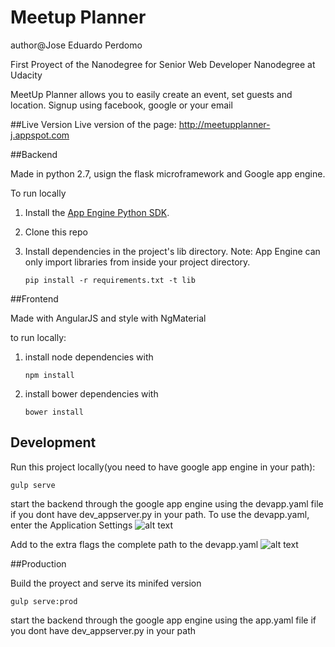 # Meetup Planner
author@Jose Eduardo Perdomo

First Proyect of the Nanodegree for Senior Web Developer Nanodegree at Udacity

MeetUp Planner allows you to easily create an event, set guests and location.
Signup using facebook, google or your email

##Live Version
Live version of the page: http://meetupplanner-j.appspot.com

##Backend

Made in python 2.7, usign the flask microframework and Google app engine.

To run locally

1. Install the [App Engine Python SDK](https://developers.google.com/appengine/downloads).
2. Clone this repo
3. Install dependencies in the project's lib directory.
   Note: App Engine can only import libraries from inside your project directory.

   ```
   pip install -r requirements.txt -t lib
   ```

##Frontend

Made with AngularJS and style with NgMaterial

to run locally:

1. install node dependencies with

	```
	npm install
	```

2. install bower dependencies with

	```
	bower install
	```

## Development

Run this project locally(you need to have google app engine in your path):

   ```
   gulp serve
   ```
   
 
   start the backend through the google app engine using the devapp.yaml file if you dont have dev_appserver.py in your path.
   To use the devapp.yaml, enter the Application Settings
   ![alt text](http://i.imgur.com/VeT14Zs.png "Application Setting")

   Add to the extra flags the complete path to the devapp.yaml
   ![alt text](http://imgur.com/l6oToNH "Extra Flag")

##Production

Build the proyect and serve its minifed version 
   ```
   gulp serve:prod
   ```

  start the backend through the google app engine using the app.yaml file if you dont have dev_appserver.py in your path
